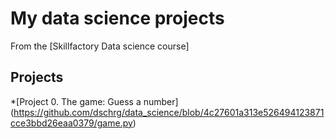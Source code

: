 # My data science projects
From the [Skillfactory Data science course]

## Projects

*[Project 0. The game: Guess a number] (https://github.com/dschrg/data_science/blob/4c27601a313e526494123871cce3bbd26eaa0379/game.py)